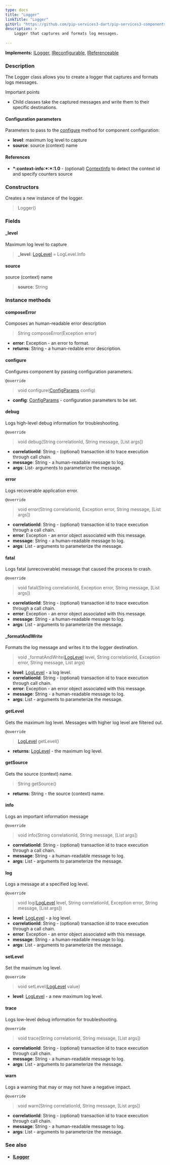 ```yaml
---
type: docs
title: "Logger"
linkTitle: "Logger"
gitUrl: "https://github.com/pip-services3-dart/pip-services3-components-dart"
description: >
    Logger that captures and formats log messages.
    
---
```


**Implements:** [ILogger](../ilogger), [IReconfigurable](../../../commons/config/ireconfigurable), [IReferenceable](../../../commons/refer/ireferenceable)

### Description

The Logger class allows you to create a logger that captures and formats logs messages.

Important points

- Child classes take the captured messages and write them to their specific destinations.

#### Configuration parameters
Parameters to pass to the [configure](#configure) method for component configuration:
 
- **level**: maximum log level to capture
- **source**: source (context) name

#### References
- **\*:context-info:\*:\*:1.0** - (optional) [ContextInfo](../../info/context_info) to detect the context id and specify counters source

### Constructors
Creates a new instance of the logger.

> Logger()

### Fields

<span class="hide-title-link">

#### _level
Maximum log level to capture
> **_level**: [LogLevel](../log_level) = LogLevel.Info


#### source
source (context) name
> **source**: String

</span>


### Instance methods

#### composeError
Composes an human-readable error description

> String composeError(Exception error)

- **error**: Exception - an error to format.
- **returns**: String - a human-redable error description.


#### configure
Configures component by passing configuration parameters.

`@override`
> void configure([ConfigParams](../../../commons/config/config_params) config)

- **config**: [ConfigParams](../../../commons/config/config_params) - configuration parameters to be set.


#### debug
Logs high-level debug information for troubleshooting.

`@override`
> void debug(String correlationId, String message, [List args])

- **correlationId**: String - (optional) transaction id to trace execution through call chain.
- **message**: String - a human-readable message to log.
- **args**: List- arguments to parameterize the message.



#### error
Logs recoverable application error.

`@override`
> void error(String correlationId, Exception error, String message, [List args])

- **correlationId**: String - (optional) transaction id to trace execution through a call chain.
- **error**: Exception - an error object associated with this message.
- **message**: String - a human-readable message to log.
- **args**: List - arguments to parameterize the message.


#### fatal
Logs fatal (unrecoverable) message that caused the process to crash.

`@override`
> void fatal(String correlationId, Exception error, String message, [List args])

- **correlationId**: String - (optional) transaction id to trace execution through a call chain.
- **error**: Exception - an error object associated with this message.
- **message**: String - a human-readable message to log.
- **args**: List - arguments to parameterize the message.


#### _formatAndWrite
Formats the log message and writes it to the logger destination.

> void _formatAndWrite([LogLevel](../log_level) level, String correlationId, Exception error, String message, List args)

- **level**: [LogLevel](../log_level) - a log level.
- **correlationId**: String - (optional) transaction id to trace execution through call chain.
- **error**: Exception - an error object associated with this message.
- **message**: String - a human-readable message to log.
- **args**: List - arguments to parameterize the message.


#### getLevel
Gets the maximum log level. Messages with higher log level are filtered out.

`@override`
> [LogLevel](../log_level) getLevel()

- **returns**: [LogLevel](../log_level) -  the maximum log level.


#### getSource
Gets the source (context) name.

> String getSource()

- **returns**: String -  the source (context) name.


#### info
Logs an important information message

`@override`
> void info(String correlationId, String message, [List args])

- **correlationId**: String - (optional) transaction id to trace execution through a call chain.
- **message**: String - a human-readable message to log.
- **args**: List - arguments to parameterize the message.



#### log
Logs a message at a specified log level.

`@override`
> void log([LogLevel](../log_level) level, String correlationId, Exception error, String message, [List args])

- **level**: [LogLevel](../log_level) - a log level.
- **correlationId**: String - (optional) transaction id to trace execution through a call chain.
- **error**: Exception - an error object associated with this message.
- **message**: String - a human-readable message to log.
- **args**: List - arguments to parameterize the message.



#### setLevel
Set the maximum log level.

`@override`
> void setLevel([LogLevel](../log_level) value)

- **level**: [LogLevel](../log_level) - a new maximum log level.


#### trace
Logs low-level debug information for troubleshooting.

`@override`
> void trace(String correlationId, String message, [List args])

- **correlationId**: String - (optional) transaction id to trace execution through call chain.
- **message**: String - a human-readable message to log.
- **args**: List - arguments to parameterize the message.


#### warn
Logs a warning that may or may not have a negative impact.

`@override`
> void warn(String correlationId, String message, [List args])

- **correlationId**: String - (optional) transaction id to trace execution through call chain.
- **message**: String - a human-readable message to log.
- **args**: List - arguments to parameterize the message.



### See also
- #### [ILogger](../ilogger)
